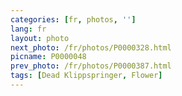 ```yaml
---
categories: [fr, photos, '']
lang: fr
layout: photo
next_photo: /fr/photos/P0000328.html
picname: P0000048
prev_photo: /fr/photos/P0000387.html
tags: [Dead Klippspringer, Flower]
---
```

